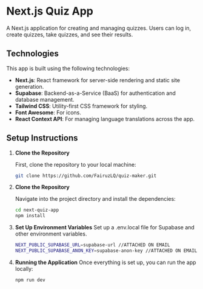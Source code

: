 # Next.js Quiz App

A Next.js application for creating and managing quizzes. Users can log in, create quizzes, take quizzes, and see their results.

## Technologies

This app is built using the following technologies:
- **Next.js**: React framework for server-side rendering and static site generation.
- **Supabase**: Backend-as-a-Service (BaaS) for authentication and database management.
- **Tailwind CSS**: Utility-first CSS framework for styling.
- **Font Awesome**: For icons.
- **React Context API**: For managing language translations across the app.

## Setup Instructions

1. **Clone the Repository**

   First, clone the repository to your local machine:

   ```bash
   git clone https://github.com/FairuzLQ/quiz-maker.git

2. **Clone the Repository**

   Navigate into the project directory and install the dependencies:

   ```bash
   cd next-quiz-app
   npm install
   
3. **Set Up Environment Variables**
   Set up a .env.local file for Supabase and other environment variables.

   ```bash
   NEXT_PUBLIC_SUPABASE_URL=supabase-url //ATTACHED ON EMAIL
   NEXT_PUBLIC_SUPABASE_ANON_KEY=supabase-anon-key //ATTACHED ON EMAIL

4. **Running the Application**
   Once everything is set up, you can run the app locally:

   ```bash
   npm run dev
